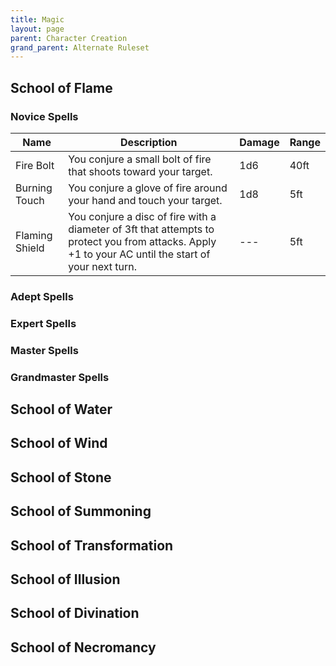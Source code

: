 ```yaml
---
title: Magic
layout: page
parent: Character Creation
grand_parent: Alternate Ruleset
---
```


## School of Flame 

### Novice Spells 

| Name | Description | Damage | Range |
|---|---|---|---|
| Fire Bolt | You conjure a small bolt of fire that shoots toward your target. | 1d6 | 40ft |
| Burning Touch | You conjure a glove of fire around your hand and touch your target. | 1d8 | 5ft |
| Flaming Shield | You conjure a disc of fire with a diameter of 3ft that attempts to protect you from attacks. Apply +1 to your AC until the start of your next turn. | --- | 5ft |

### Adept Spells

### Expert Spells

### Master Spells

### Grandmaster Spells

## School of Water

## School of Wind

## School of Stone

## School of Summoning

## School of Transformation

## School of Illusion

## School of Divination

## School of Necromancy
